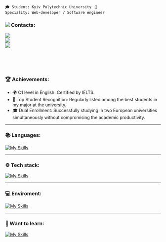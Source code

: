 <code>🎓 Student: Kyiv Polytechnic University </code>
<code>👷 Speciality: Web-developer / Software engineer </code><br>
<!-- <code>💡 [Skills](SKILLS.md)</code> -->
<!-- <code>📋 [Projects](PROJECTS.md)</code>-->
<!-- <code>🧑‍💻 Languages: JavaScript (ReactJS, NextJS, Node.js), HTML, CSS, Java, Python</code> -->

<div>
  <img align="left" src="https://github-readme-stats.vercel.app/api/top-langs/?username=TsNikolay&theme=dark&layout=compact&langs_count=12" />
  <div>
    <h3>Contacts:</h3>
    <a href="https://t.me/Ts4ryk"><img src="https://img.shields.io/badge/-Telegram-090909?style=for-the-badge&logo=telegram&logoColor=27A0D9" /></a><br>
    <a href="https://instagram.com/tsar._.ik"><img src="https://img.shields.io/badge/-Instagram-090909?style=for-the-badge&logo=instagram&logoColor=B4068E" /></a><br>
    <a href="mailto:tsaryk2004@gmail.com"><img src="https://img.shields.io/badge/-Gmail-090909?style=for-the-badge&logo=Gmail&logoColor=FF0000" /></a>
  </div>
</div>
<br><br>
<br><br>

### 🏆 Achievements:
- 🌍 C1 level in English: Certified by IELTS.
- 🏅 Top Student Recognition: Regularly listed among the best students in my major at the university.
- 🎓 Dual Enrollment: Successfully studying in two European universities simultaneously without compromising the academic productivity.
---
### 📚 Languages: 
[![My Skills](https://skillicons.dev/icons?i=js,java,python)](https://skillicons.dev)

---
### ⚙️ Tech stack:
[![My Skills](https://skillicons.dev/icons?i=html,css,nodejs,postgres,mongodb,react,bootstrap&perline=8)](https://skillicons.dev)

---
### 💻 Enviroment:
[![My Skills](https://skillicons.dev/icons?i=git,github,vscode,idea,pycharm,webstorm,postman,linux,figma,blender)](https://skillicons.dev)

---
### 🎯 Want to learn:
[![My Skills](https://skillicons.dev/icons?i=mysql,angular,threejs)](https://skillicons.dev)

